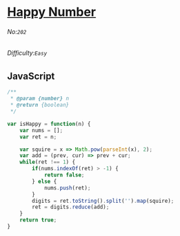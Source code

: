 # [Happy Number](https://leetcode.com/problems/happy-number/)
###### No:`202`
###### Difficulty:`Easy`
## JavaScript

```javascript
/**
 * @param {number} n
 * @return {boolean}
 */

var isHappy = function(n) {
    var nums = [];
    var ret = n;

    var squire = x => Math.pow(parseInt(x), 2);
    var add = (prev, cur) => prev + cur;
    while(ret !== 1) {
        if(nums.indexOf(ret) > -1) {
            return false;
        } else {
            nums.push(ret);
        }
        digits = ret.toString().split('').map(squire);
        ret = digits.reduce(add);
    }
    return true;
}
```
